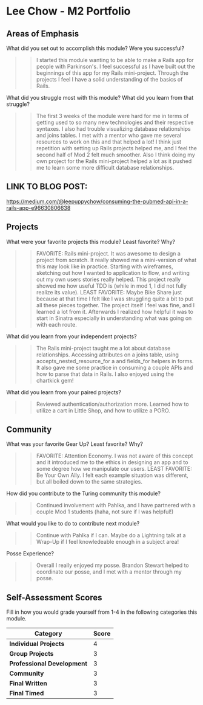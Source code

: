 # Lee Chow - M2 Portfolio

## Areas of Emphasis

What did you set out to accomplish this module? Were you successful?
>> I started this module wanting to be able to make a Rails app for people with Parkinson's. I feel successful as I have built out the beginnings of this app for my Rails mini-project. Through the projects I feel I have a solid understanding of the basics of Rails.

What did you struggle most with this module? What did you learn from that struggle?
>> The first 3 weeks of the module were hard for me in terms of getting used to so many new technologies and their respective syntaxes. 
I also had trouble visualizing database relationships and joins tables. I met with a mentor who gave me several resources to work on this and that
helped a lot! I think just repetition with setting up Rails projects helped me, and I feel the second half of Mod 2 felt much smoother.
Also I think doing my own project for the Rails mini-project helped a lot as it pushed me to learn some more difficult database relationships. 

## LINK TO BLOG POST: 
https://medium.com/@leepuppychow/consuming-the-pubmed-api-in-a-rails-app-e96630806638 

## Projects

What were your favorite projects this module? Least favorite? Why?
>>FAVORITE: Rails mini-project. It was awesome to design a project from scratch. It really showed me a mini-version of what this may look like in practice.
Starting with wireframes, sketching out how I wanted to application to flow, and writing out my own users stories really helped. This project really showed me
how useful TDD is (while in mod 1, I did not fully realize its value). 
>>LEAST FAVORITE: Maybe Bike Share just because at that time I felt like I was struggling quite a bit to put all these pieces together.
The project itself I feel was fine, and I learned a lot from it. Afterwards I realized how helpful it was to start in Sinatra especially 
in understanding what was going on with each route. 

What did you learn from your independent projects?
>> The Rails mini-project taught me a lot about database relationships. Accessing attributes on a joins table, using accepts_nested_resource_for a
and fields_for helpers in forms. It also gave me some practice in consuming a couple APIs and how to parse that data in Rails. I also enjoyed using
the chartkick gem!

What did you learn from your paired projects?
>> Reviewed authentication/authorization more. Learned how to utilize a cart in Little Shop, and how to utilize a PORO. 

## Community

What was your favorite Gear Up? Least favorite? Why?
>> FAVORITE: Attention Economy. I was not aware of this concept and it introduced me to the ethics in designing an app and to some degree how we manipulate our users.
>> LEAST FAVORITE: Be Your Own Ally. I felt each example situation was different, but all boiled down to the same strategies. 

How did you contribute to the Turing community this module?
>> Continued involvement with Pahlka, and I have partnered with a couple Mod 1 students (haha, not sure if I was helpful!)

What would you like to do to contribute next module?
>> Continue with Pahlka if I can. Maybe do a Lightning talk at a Wrap-Up if I feel knowledeable enough in a subject area!

Posse Experience? 
>> Overall I really enjoyed my posse. Brandon Stewart helped to coordinate our posse, and I met with a mentor through my posse. 

## Self-Assessment Scores

Fill in how you would grade yourself from 1-4 in the following categories this module.

| Category                     | Score |
| -----------------------------| ----- |
| **Individual Projects**      |   4   |
| **Group Projects**           |   3   |
| **Professional Development** |   3   |
| **Community**                |   3   |
| **Final Written**            |   3   |
| **Final Timed**              |   3   |
